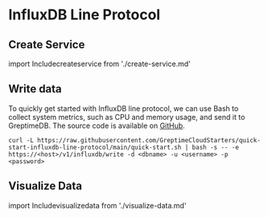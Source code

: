 # InfluxDB Line Protocol

## Create Service
import Includecreateservice from './create-service.md' 

<Includecreateservice/>

## Write data

To quickly get started with InfluxDB line protocol, we can use Bash to collect system metrics, such as CPU and memory usage, and send it to GreptimeDB. The source code is available on [GitHub](https://github.com/GreptimeCloudStarters/quick-start-influxdb-line-protocol).

```shell
curl -L https://raw.githubusercontent.com/GreptimeCloudStarters/quick-start-influxdb-line-protocol/main/quick-start.sh | bash -s -- -e https://<host>/v1/influxdb/write -d <dbname> -u <username> -p <password>
```

## Visualize Data
import Includevisualizedata from './visualize-data.md' 

<Includevisualizedata/>
